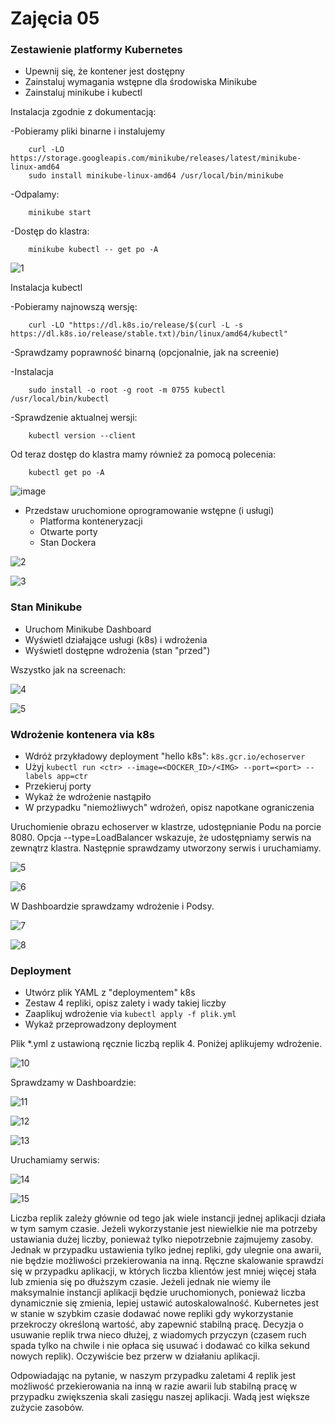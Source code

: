 # Zajęcia 05

### Zestawienie platformy Kubernetes

* Upewnij się, że kontener jest dostępny
* Zainstaluj wymagania wstępne dla środowiska Minikube
* Zainstaluj minikube i kubectl

Instalacja zgodnie z dokumentacją:

-Pobieramy pliki binarne i instalujemy

		curl -LO https://storage.googleapis.com/minikube/releases/latest/minikube-linux-amd64
		sudo install minikube-linux-amd64 /usr/local/bin/minikube
		
-Odpalamy:

		minikube start
		
-Dostęp do klastra:
		
		minikube kubectl -- get po -A

![1](https://user-images.githubusercontent.com/80592460/149655799-0073357e-bb3b-42b4-b4c2-d726e244a897.png)

Instalacja kubectl

-Pobieramy najnowszą wersję:

		curl -LO "https://dl.k8s.io/release/$(curl -L -s https://dl.k8s.io/release/stable.txt)/bin/linux/amd64/kubectl"

-Sprawdzamy poprawność binarną (opcjonalnie, jak na screenie)

-Instalacja

		sudo install -o root -g root -m 0755 kubectl /usr/local/bin/kubectl
		
-Sprawdzenie aktualnej wersji:

		kubectl version --client
		
Od teraz dostęp do klastra mamy również za pomocą polecenia:

		kubectl get po -A	


![image](https://user-images.githubusercontent.com/80592460/149657989-102ea68f-f065-4d57-a411-19102567c127.png)

* Przedstaw uruchomione oprogramowanie wstępne (i usługi)
  * Platforma konteneryzacji
  * Otwarte porty
  * Stan Dockera

![2](https://user-images.githubusercontent.com/80592460/149657221-9d1a9f8c-89cb-467f-91ed-b0a7cc4fae5d.png)

![3](https://user-images.githubusercontent.com/80592460/149657225-1dbbbc1a-999b-4eae-8176-b0f3a454b894.PNG)

### Stan Minikube
* Uruchom Minikube Dashboard
* Wyświetl działające usługi (k8s) i wdrożenia
* Wyświetl dostępne wdrożenia (stan "przed")

Wszystko jak na screenach:

![4](https://user-images.githubusercontent.com/80592460/149658980-4e997cf3-db58-498c-909d-4567eac397d0.png)

![5](https://user-images.githubusercontent.com/80592460/149658981-1fc6468b-0354-4876-96da-060c82fd6c6d.png)

### Wdrożenie kontenera via k8s
* Wdróż przykładowy deployment "hello k8s": ```k8s.gcr.io/echoserver```
* Użyj ```kubectl run <ctr> --image=<DOCKER_ID>/<IMG> --port=<port> --labels app=ctr```
* Przekieruj porty
* Wykaż że wdrożenie nastąpiło
* W przypadku "niemożliwych" wdrożeń, opisz napotkane ograniczenia

Uruchomienie obrazu echoserver w klastrze, udostępnianie Podu na porcie 8080. Opcja --type=LoadBalancer wskazuje, że udostępniamy serwis na zewnątrz klastra. Następnie sprawdzamy utworzony serwis i uruchamiamy.

![5](https://user-images.githubusercontent.com/80592460/149658864-a6cab0d3-ab38-4f12-bd86-db4be87b086e.png)

![6](https://user-images.githubusercontent.com/80592460/149658870-c5029c3c-7826-4ab4-b1c0-f93a51fbd409.PNG)

W Dashboardzie sprawdzamy wdrożenie i Podsy.

![7](https://user-images.githubusercontent.com/80592460/149658873-e4ab8076-db9a-43c8-a1cf-7b1265d3898a.PNG)

![8](https://user-images.githubusercontent.com/80592460/149658875-b48b0385-bf9d-49e7-93e3-80eabe37a11d.PNG)

### Deployment
* Utwórz plik YAML z "deploymentem" k8s
* Zestaw 4 repliki, opisz zalety i wady takiej liczby
* Zaaplikuj wdrożenie via ```kubectl apply -f plik.yml```
* Wykaż przeprowadzony deployment

Plik *.yml z ustawioną ręcznie liczbą replik 4. Poniżej aplikujemy wdrożenie.

![10](https://user-images.githubusercontent.com/80592460/149663507-64493c93-8840-4479-b5df-da1fe7f90251.png)

Sprawdzamy w Dashboardzie:

![11](https://user-images.githubusercontent.com/80592460/149663500-ce1778fd-faa5-4402-8da0-b35f64eeb12b.PNG)

![12](https://user-images.githubusercontent.com/80592460/149663553-caaa73c7-4499-4b81-a6eb-b53786b3fb0c.PNG)

![13](https://user-images.githubusercontent.com/80592460/149663549-d54532e3-7ab8-41bd-9b52-1044d4c23db9.PNG)

Uruchamiamy serwis:

![14](https://user-images.githubusercontent.com/80592460/149663610-9bcd881f-9a8e-4fa0-91f0-b5160fdc57f5.PNG)

![15](https://user-images.githubusercontent.com/80592460/149663634-07dc42f6-e183-49c3-bc61-5573bd7ade5c.PNG)

Liczba replik zależy głównie od tego jak wiele instancji jednej aplikacji działa w tym samym czasie. Jeżeli wykorzystanie jest niewielkie nie ma potrzeby ustawiania dużej liczby, ponieważ tylko niepotrzebnie zajmujemy zasoby. Jednak w przypadku ustawienia tylko jednej repliki, gdy ulegnie ona awarii, nie będzie możliwości przekierowania na inną. Ręczne skalowanie sprawdzi się w przypadku aplikacji, w których liczba klientów jest mniej więcej stała lub zmienia się po dłuższym czasie. Jeżeli jednak nie wiemy ile maksymalnie instancji aplikacji będzie uruchomionych, ponieważ liczba dynamicznie się zmienia, lepiej ustawić autoskalowalność. Kubernetes jest w stanie w szybkim czasie dodawać nowe repliki gdy wykorzystanie przekroczy określoną wartość, aby zapewnić stabilną pracę. Decyzja o usuwanie replik trwa nieco dłużej, z wiadomych przyczyn (czasem ruch spada tylko na chwile i nie opłaca się usuwać i dodawać co kilka sekund nowych replik). Oczywiście bez przerw w działaniu aplikacji.

Odpowiadając na pytanie, w naszym przypadku zaletami 4 replik jest możliwość przekierowania na inną w razie awarii lub stabilną pracę w przypadku zwiększenia skali zasięgu naszej aplikacji. Wadą jest większe zużycie zasobów.

